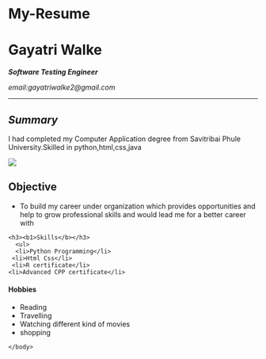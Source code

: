 # My-Resume
<!DICTYPE html>
<html>
  <head><title>My Resume </title></head>
  <body>
    <h1> Gayatri Walke</h1>
      <p><i><b>Software Testing Engineer</b></i></p>
      <p><em>email:gayatriwalke2@gmail.com</em></p>
      <hr>
      <h2><i>Summary</i></h2>
      <p>I had completed my Computer Application degree from Savitribai Phule University.Skilled in python,html,css,java</p>
      <img src="https://media-exp1.licdn.com/dms/image/D5603AQHnBaYR4szpYQ/profile-displayphoto-shrink_400_400/0/1663690482228?e=1669248000&v=beta&t=NMO4bTx3pimPMB-Z_jmv7BMIufEsZ93CsBYLHvIRQFc" >
    <h2><b1>Objective</b1></h2>
    <ul>
      <li>To build my career under organization which provides opportunities and help to grow professional skills and would lead me for a better career with</li>
    </ul>
  
    <h3><b1>Skills</b></h3>
      <ul>
      <li>Python Programming</li>
     <li>Html Css</li>
     <li>R certificate</li>
    <li>Advanced CPP certificate</li>
   </ul>
   <h4><b1>Hobbies<b1></h4>
     <ul>
       <li>Reading</li>
       <li>Travelling</li>
       <li>Watching different kind of movies</li>
       <li>shopping</li>
    </ul>

    </body>
</html>

  

